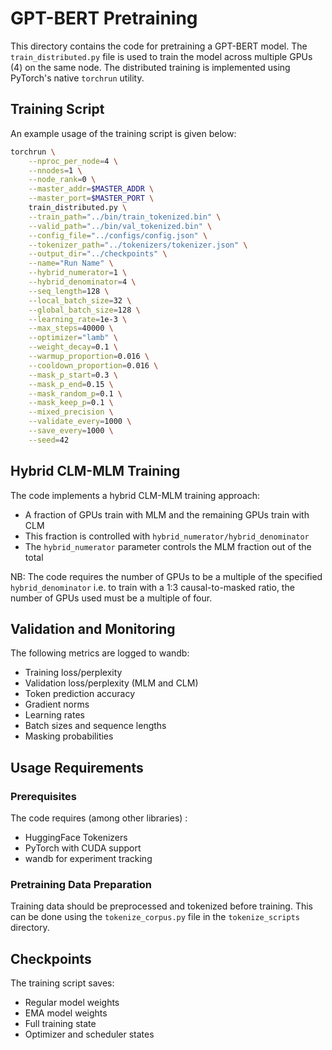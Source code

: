 # GPT-BERT Pretraining

This directory contains the code for pretraining a GPT-BERT model. The `train_distributed.py` file is used to train the model across multiple GPUs (4) on the same node. The distributed training is implemented using PyTorch's native `torchrun` utility.

## Training Script

An example usage of the training script is given below:

```bash
torchrun \
    --nproc_per_node=4 \
    --nnodes=1 \
    --node_rank=0 \
    --master_addr=$MASTER_ADDR \
    --master_port=$MASTER_PORT \
    train_distributed.py \
    --train_path="../bin/train_tokenized.bin" \
    --valid_path="../bin/val_tokenized.bin" \
    --config_file="../configs/config.json" \
    --tokenizer_path="../tokenizers/tokenizer.json" \
    --output_dir="../checkpoints" \
    --name="Run Name" \
    --hybrid_numerator=1 \
    --hybrid_denominator=4 \
    --seq_length=128 \
    --local_batch_size=32 \
    --global_batch_size=128 \
    --learning_rate=1e-3 \
    --max_steps=40000 \
    --optimizer="lamb" \
    --weight_decay=0.1 \
    --warmup_proportion=0.016 \
    --cooldown_proportion=0.016 \
    --mask_p_start=0.3 \
    --mask_p_end=0.15 \
    --mask_random_p=0.1 \
    --mask_keep_p=0.1 \
    --mixed_precision \
    --validate_every=1000 \
    --save_every=1000 \
    --seed=42
```

## Hybrid CLM-MLM Training

The code implements a hybrid CLM-MLM training approach:

- A fraction of GPUs train with MLM and the remaining GPUs train with CLM
- This fraction is controlled with `hybrid_numerator/hybrid_denominator`
- The `hybrid_numerator` parameter controls the MLM fraction out of the total

NB: The code requires the number of GPUs to be a multiple of the specified `hybrid_denominator` i.e. to train with a 1:3 causal-to-masked ratio, the number
of GPUs used must be a multiple of four.

## Validation and Monitoring

The following metrics are logged to wandb:

- Training loss/perplexity
- Validation loss/perplexity (MLM and CLM)
- Token prediction accuracy
- Gradient norms
- Learning rates
- Batch sizes and sequence lengths
- Masking probabilities

## Usage Requirements

### Prerequisites

The code requires (among other libraries) :

- HuggingFace Tokenizers
- PyTorch with CUDA support
- wandb for experiment tracking

### Pretraining Data Preparation

Training data should be preprocessed and tokenized before training. This can be done using
the `tokenize_corpus.py` file in the `tokenize_scripts` directory.

## Checkpoints

The training script saves:

- Regular model weights
- EMA model weights
- Full training state
- Optimizer and scheduler states
